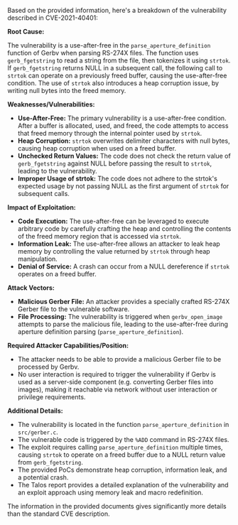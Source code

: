 Based on the provided information, here's a breakdown of the vulnerability described in CVE-2021-40401:

**Root Cause:**

The vulnerability is a use-after-free in the `parse_aperture_definition` function of Gerbv when parsing RS-274X files. The function uses `gerb_fgetstring` to read a string from the file, then tokenizes it using `strtok`. If `gerb_fgetstring` returns NULL in a subsequent call, the following call to `strtok` can operate on a previously freed buffer, causing the use-after-free condition. The use of `strtok` also introduces a heap corruption issue, by writing null bytes into the freed memory.

**Weaknesses/Vulnerabilities:**

*   **Use-After-Free:** The primary vulnerability is a use-after-free condition. After a buffer is allocated, used, and freed, the code attempts to access that freed memory through the internal pointer used by `strtok`.
*   **Heap Corruption:**  `strtok` overwrites delimiter characters with null bytes, causing heap corruption when used on a freed buffer.
*   **Unchecked Return Values:** The code does not check the return value of `gerb_fgetstring` against NULL before passing the result to `strtok`, leading to the vulnerability.
*   **Improper Usage of strtok:** The code does not adhere to the strtok's expected usage by not passing NULL as the first argument of `strtok` for subsequent calls.

**Impact of Exploitation:**

*   **Code Execution:** The use-after-free can be leveraged to execute arbitrary code by carefully crafting the heap and controlling the contents of the freed memory region that is accessed via `strtok`.
*   **Information Leak:** The use-after-free allows an attacker to leak heap memory by controlling the value returned by `strtok` through heap manipulation.
*   **Denial of Service:** A crash can occur from a NULL dereference if `strtok` operates on a freed buffer.

**Attack Vectors:**

*   **Malicious Gerber File:** An attacker provides a specially crafted RS-274X Gerber file to the vulnerable software.
*   **File Processing:** The vulnerability is triggered when `gerbv_open_image` attempts to parse the malicious file, leading to the use-after-free during aperture definition parsing (`parse_aperture_definition`).

**Required Attacker Capabilities/Position:**

*   The attacker needs to be able to provide a malicious Gerber file to be processed by Gerbv.
*   No user interaction is required to trigger the vulnerability if Gerbv is used as a server-side component (e.g. converting Gerber files into images), making it reachable via network without user interaction or privilege requirements.

**Additional Details:**

*   The vulnerability is located in the function `parse_aperture_definition` in `src/gerber.c`.
*   The vulnerable code is triggered by the `%ADD` command in RS-274X files.
*   The exploit requires calling `parse_aperture_definition` multiple times, causing `strtok` to operate on a freed buffer due to a NULL return value from `gerb_fgetstring`.
*   The provided PoCs demonstrate heap corruption, information leak, and a potential crash.
*   The Talos report provides a detailed explanation of the vulnerability and an exploit approach using memory leak and macro redefinition.

The information in the provided documents gives significantly more details than the standard CVE description.